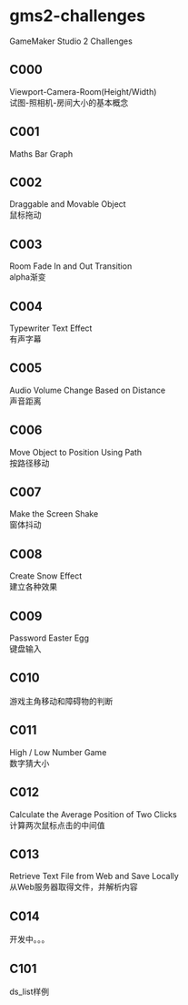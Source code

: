 # gms2-challenges
GameMaker Studio 2 Challenges

## C000
Viewport-Camera-Room(Height/Width)  
试图-照相机-房间大小的基本概念

## C001
Maths Bar Graph

## C002
Draggable and Movable Object  
鼠标拖动

## C003
Room Fade In and Out Transition  
alpha渐变

## C004
Typewriter Text Effect  
有声字幕

## C005
Audio Volume Change Based on Distance  
声音距离

## C006
Move Object to Position Using Path  
按路径移动

## C007
Make the Screen Shake  
窗体抖动

## C008
Create Snow Effect  
建立各种效果

## C009
Password Easter Egg  
键盘输入

## C010
游戏主角移动和障碍物的判断

## C011
High / Low Number Game  
数字猜大小

## C012
Calculate the Average Position of Two Clicks  
计算两次鼠标点击的中间值

## C013
Retrieve Text File from Web and Save Locally  
从Web服务器取得文件，并解析内容

## C014
开发中。。。




## C101
ds_list样例
